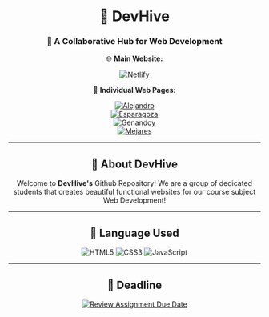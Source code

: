 <div align="center">

# 🐝 DevHive  

### 🚀 A Collaborative Hub for Web Development  

🌐 **Main Website:**

[![Netlify](https://img.shields.io/badge/Netlify-DevHive's%20Website-00C7B7?style=for-the-badge&logo=netlify&labelColor=0D0D0D)](#)

📄 **Individual Web Pages:**  

[![Alejandro](https://img.shields.io/badge/-Alejandro-00C7B7?style=for-the-badge&logo=netlify&labelColor=0D0D0D)](#)  
[![Esparagoza](https://img.shields.io/badge/-Esparagoza-00C7B7?style=for-the-badge&logo=netlify&labelColor=0D0D0D)](#)  
[![Genandoy](https://img.shields.io/badge/-Genandoy-00C7B7?style=for-the-badge&logo=netlify&labelColor=0D0D0D)](#)  
[![Mejares](https://img.shields.io/badge/-Mejares-00C7B7?style=for-the-badge&logo=netlify&labelColor=0D0D0D)]()  


---

## 📌 About DevHive  
Welcome to **DevHive's** Github Repository! We are a group of dedicated students 
that creates beautiful functional websites for our course subject 
Web Development!

---

## 🔧 Language Used  
![HTML5](https://img.shields.io/badge/HTML5-E34F26?style=for-the-badge&logo=html5&logoColor=white)
![CSS3](https://img.shields.io/badge/CSS3-1572B6?style=for-the-badge&logo=css3&logoColor=white)
![JavaScript](https://img.shields.io/badge/JavaScript-F7DF1E?style=for-the-badge&logo=javascript&logoColor=black)

---

## 📅 Deadline
[![Review Assignment Due Date](https://classroom.github.com/assets/deadline-readme-button-22041afd0340ce965d47ae6ef1cefeee28c7c493a6346c4f15d667ab976d596c.svg)](https://classroom.github.com/a/CpsMr0eO)
</div>